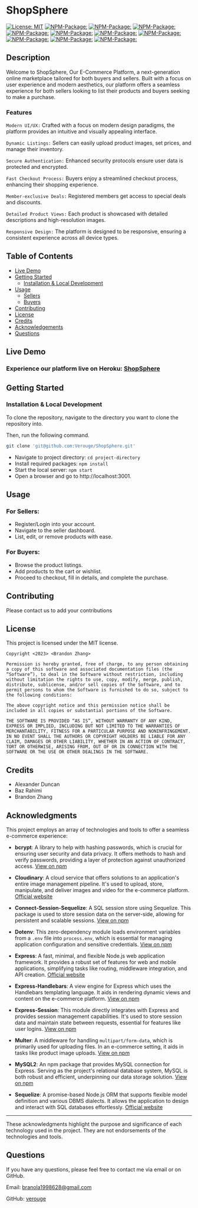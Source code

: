 # ShopSphere

[![License: MIT](https://img.shields.io/badge/License-MIT-yellow.svg)](https://opensource.org/licenses/MIT)
[![NPM-Package:](https://img.shields.io/badge/NPM_Package-bcrypt@5.0.0-yellowgreen.svg)](https://www.npmjs.com/package/bcrypt)
[![NPM-Package:](https://img.shields.io/badge/NPM_Package-cloudinary@1.40.0-sandybrown.svg)](https://www.npmjs.com/package/cloudinary)
[![NPM-Package:](https://img.shields.io/badge/NPM_Package-connect--session--sequelize@7.0.4-lightblue.svg)](https://www.npmjs.com/package/connect-session-sequelize)
[![NPM-Package:](https://img.shields.io/badge/NPM_Package-dotenv@8.2.0-lightpink.svg)](https://www.npmjs.com/package/dotenv)
[![NPM-Package:](https://img.shields.io/badge/NPM_Package-express@4.17.1-salmon.svg)](https://www.npmjs.com/package/express)
[![NPM-Package:](https://img.shields.io/badge/NPM_Package-express--handlebars@7.1.2-darkorange.svg)](https://www.npmjs.com/package/express-handlebars)
[![NPM-Package:](https://img.shields.io/badge/NPM_Package-express--session@1.17.3-skyblue.svg)](https://www.npmjs.com/package/express-session)
[![NPM-Package:](https://img.shields.io/badge/NPM_Package-multer@1.4.5--lts.1-turquoise.svg)](https://www.npmjs.com/package/multer)
[![NPM-Package:](https://img.shields.io/badge/NPM_Package-mysql2@2.2.1-lightcoral.svg)](https://www.npmjs.com/package/mysql2)
[![NPM-Package:](https://img.shields.io/badge/NPM_Package-sequelize@6.3.5-lightgreen.svg)](https://www.npmjs.com/package/sequelize)

## Description

Welcome to ShopSphere, Our E-Commerce Platform, a next-generation online marketplace tailored for both buyers and sellers. Built with a focus on user experience and modern aesthetics, our platform offers a seamless experience for both sellers looking to list their products and buyers seeking to make a purchase.

### Features

`Modern UI/UX:` Crafted with a focus on modern design paradigms, the platform provides an intuitive and visually appealing interface.

`Dynamic Listings:` Sellers can easily upload product images, set prices, and manage their inventory.

`Secure Authentication:` Enhanced security protocols ensure user data is protected and encrypted.

`Fast Checkout Process:` Buyers enjoy a streamlined checkout process, enhancing their shopping experience.

`Member-exclusive Deals:` Registered members get access to special deals and discounts.

`Detailed Product Views:` Each product is showcased with detailed descriptions and high-resolution images.

`Responsive Design:` The platform is designed to be responsive, ensuring a consistent experience across all device types.

## Table of Contents

- [Live Demo](#live-demo)
- [Getting Started](#getting-started)
  - [Installation & Local Development](#installation-&-local-development)
- [Usage](#usage)
  - [Sellers](#for-sellers)
  - [Buyers](#for-buyers)
- [Contributing](#contributing)
- [License](#license)
- [Credits](#credits)
- [Acknowledgements](#acknowledgements)
- [Questions](#questions)

## Live Demo

### Experience our platform live on Heroku: [ShopSphere](https://shopsphere-app-86b18455dad3.herokuapp.com/)

## Getting Started

### Installation & Local Development

To clone the repository, navigate to the directory you want to clone the repository into.

Then, run the following command.

```bash
git clone 'git@github.com:Verouge/ShopSphere.git'
```

- Navigate to project directory: `cd project-directory`
- Install required packages: `npm install`
- Start the local server: `npm start`
- Open a browser and go to http://localhost:3001.

## Usage

### For Sellers:

- Register/Login into your account.
- Navigate to the seller dashboard.
- List, edit, or remove products with ease.

### For Buyers:

- Browse the product listings.
- Add products to the cart or wishlist.
- Proceed to checkout, fill in details, and complete the purchase.

## Contributing

Please contact us to add your contributions

## License

This project is licensed under the MIT license.

```
Copyright <2023> <Brandon Zhang>

Permission is hereby granted, free of charge, to any person obtaining a copy of this software and associated documentation files (the “Software”), to deal in the Software without restriction, including without limitation the rights to use, copy, modify, merge, publish, distribute, sublicense, and/or sell copies of the Software, and to permit persons to whom the Software is furnished to do so, subject to the following conditions:

The above copyright notice and this permission notice shall be included in all copies or substantial portions of the Software.

THE SOFTWARE IS PROVIDED “AS IS”, WITHOUT WARRANTY OF ANY KIND, EXPRESS OR IMPLIED, INCLUDING BUT NOT LIMITED TO THE WARRANTIES OF MERCHANTABILITY, FITNESS FOR A PARTICULAR PURPOSE AND NONINFRINGEMENT. IN NO EVENT SHALL THE AUTHORS OR COPYRIGHT HOLDERS BE LIABLE FOR ANY CLAIM, DAMAGES OR OTHER LIABILITY, WHETHER IN AN ACTION OF CONTRACT, TORT OR OTHERWISE, ARISING FROM, OUT OF OR IN CONNECTION WITH THE SOFTWARE OR THE USE OR OTHER DEALINGS IN THE SOFTWARE.
```

## Credits

- Alexander Duncan
- Baz Rahimi
- Brandon Zhang

## Acknowledgments

This project employs an array of technologies and tools to offer a seamless e-commerce experience:

- **bcrypt**: A library to help with hashing passwords, which is crucial for ensuring user security and data privacy. It offers methods to hash and verify passwords, providing a layer of protection against unauthorized access. [View on npm](https://www.npmjs.com/package/bcrypt)

- **Cloudinary**: A cloud service that offers solutions to an application's entire image management pipeline. It's used to upload, store, manipulate, and deliver images and video for the e-commerce platform. [Official website](https://cloudinary.com/)

- **Connect-Session-Sequelize**: A SQL session store using Sequelize. This package is used to store session data on the server-side, allowing for persistent and scalable sessions. [View on npm](https://www.npmjs.com/package/connect-session-sequelize)

- **Dotenv**: This zero-dependency module loads environment variables from a `.env` file into `process.env`, which is essential for managing application configuration and sensitive credentials. [View on npm](https://www.npmjs.com/package/dotenv)

- **Express**: A fast, minimal, and flexible Node.js web application framework. It provides a robust set of features for web and mobile applications, simplifying tasks like routing, middleware integration, and API creation. [Official website](https://expressjs.com/)

- **Express-Handlebars**: A view engine for Express which uses the Handlebars templating language. It aids in rendering dynamic views and content on the e-commerce platform. [View on npm](https://www.npmjs.com/package/express-handlebars)

- **Express-Session**: This module directly integrates with Express and provides session management capabilities. It's used to store session data and maintain state between requests, essential for features like user logins. [View on npm](https://www.npmjs.com/package/express-session)

- **Multer**: A middleware for handling `multipart/form-data`, which is primarily used for uploading files. In an e-commerce setting, it aids in tasks like product image uploads. [View on npm](https://www.npmjs.com/package/multer)

- **MySQL2**: An npm package that provides MySQL connection for Express. Serving as the project's relational database system, MySQL is both robust and efficient, underpinning our data storage solution. [View on npm](https://www.npmjs.com/package/mysql2)

- **Sequelize**: A promise-based Node.js ORM that supports flexible model definition and various DBMS dialects. It allows the application to design and interact with SQL databases effortlessly. [Official website](https://sequelize.org/)

---

These acknowledgments highlight the purpose and significance of each technology used in the project. They are not endorsements of the technologies and tools.

## Questions

If you have any questions, please feel free to contact me via email or on GitHub.

Email: branola1998628@gmail.com

GitHub: [verouge](https://github.com/verouge)
